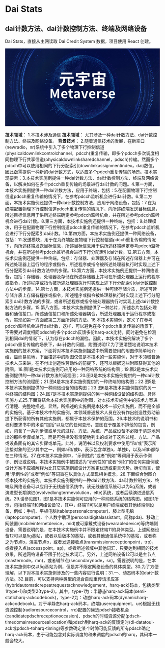 # Dai Stats



## dai计数方法、dai计数控制方法、终端及网络设备

Dai Stats，直接从主网读取 Dai Credit System 数据，项目使用 React 创建。



![](00.jpg)

**技术领域**：
1.本技术涉及通信
**技术领域**：
尤其涉及一种dai计数方法、dai计数控制方法、终端及网络设备。
**背景技术**：
2.随着通信技术的发展，在新空口(newradio，nr)系统中引入了多个物理下行控制信道(physicaldownlinkcontrolchannel，pdcch)重复传输，即多个pdcch多次调度相同物理下行共享信道(physicaldownlinksharedchannel，pdsch)传输。然而多个pdcch中可以使用相同的下行分配索引(downlinkassignmentindex，dai)数值，因此亟需提供一种新的dai计数方式，以适应多个pdcch重复传输的场景。技术实现要素：3.本技术实施例提供一种dai计数方法、dai计数控制方法、终端及网络设备，以解决如何在多个pdcch重复传输的场景进行dai计数的问题。4.第一方面，本技术实施例提供一种dai计数方法，应用于终端，包括：5.在配置物理下行控制信道pdcch重复传输的情况下，在参考pdcch监听机会进行dai计数。6.第二方面，本技术实施例还提供一种dai计数控制方法，应用于网络设备，包括：7.在为终端配置物理下行控制信道pdcch重复传输的情况下，向所述终端发送目标信息，所述目标信息用于供所述终端确定参考pdcch监听机会，并在所述参考pdcch监听机会进行dai计数。8.第三方面，本技术实施例还提供一种终端，包括：9.处理模块，用于在配置物理下行控制信道pdcch重复传输的情况下，在参考pdcch监听机会进行下行分配索引dai计数。10.第四方面，本技术实施例还提供一种网络设备，包括：11.发送模块，用于在为终端配置物理下行控制信道pdcch重复传输的情况下，向所述终端发送目标信息，所述目标信息用于供所述终端确定参考pdcch监听机会，并在所述参考pdcch监听机会进行下行分配索引dai计数。12.第五方面，本技术实施例还提供一种终端，包括：存储器、处理器及存储在所述存储器上并可在所述处理器上运行的程序或指令，所述程序或指令被所述处理器执行时实现上述下行分配索引dai计数方法中的步骤。13.第六方面，本技术实施例还提供一种网络设备，包括：存储器、处理器及存储在所述存储器上并可在所述处理器上运行的程序或指令，所述程序或指令被所述处理器执行时实现上述下行分配索引dai计数控制方法中的步骤。14.第七方面，本技术实施例还提供一种可读存储介质，所述可读存储介质上存储有程序或指令，所述程序或指令被处理器执行时实现上述下行分配索引dai计数方法的步骤，或者所述程序或指令被处理器执行时实现上述dai计数控制方法的步骤。15.第八方面，本技术实施例提供了一种芯片，所述芯片包括处理器和通信接口，所述通信接口和所述处理器耦合，所述处理器用于运行程序或指令，实现如第一方面或第二方面所述的方法。16.本技术实施例，定义了在参考pdcch监听机会进行dai计数，这样，可以避免在多个pdcch重复传输的场景下，不需要对调度相同pdsch的多个pdcch反馈多份harq-ack比特，同时避免在检测到相同dai的情况下，认为存在pdcch的漏检。因此，本技术实施例解决了多个pdcch重复传输的场景下，dai计数的问题。附图说明17.为了更清楚地说明本技术实施例的技术方案，下面将对本技术实施例描述中所需要使用的附图作简单地介绍，显而易见地，下面描述中的附图仅仅是本技术的一些实施例，对于本领域普通技术人员来讲，在不付出创造性劳动性的前提下，还可以根据这些附图获得其他的附图。18.图1是本技术实施例可应用的一种网络系统的结构图；19.图2是本技术实施例提供的一种dai计数方法的流程图；20.图3是本技术实施例提供的一种dai计数控制方法的流程图；21.图4是本技术实施例提供的一种终端的结构图；22.图5是本技术实施例提供的一种网络设备的结构图；23.图6是本技术实施例提供的另一种终端的结构图；24.图7是本技术实施例提供的另一种网络设备的结构图。具体实施方式25.下面将结合本技术实施例中的附图，对本技术实施例中的技术方案进行清楚、完整地描述，显然，所描述的实施例是本技术一部分实施例，而不是全部的实施例。基于本技术中的实施例，本领域普通技术人员在没有作出创造性劳动前提下所获得的所有其他实施例，都属于本技术保护的范围。26.本技术的说明书和权利要求书中的术语“包括”以及它的任何变形，意图在于覆盖不排他的包含，例如，包含了一系列步骤或单元的过程、方法、系统、产品或设备不必限于清楚地列出的那些步骤或单元，而是可包括没有清楚地列出的或对于这些过程、方法、产品或设备固有的其它步骤或单元。此外，说明书以及权利要求中使用“和/或”表示所连接对象的至少其中之一，例如a和/或b，表示包含单独a，单独b，以及a和b都存在三种情况。27.在本技术实施例中，“示例性的”或者“例如”等词用于表示作例子、例证或说明。本技术实施例中被描述为“示例性的”或者“例如”的任何实施例或设计方案不应被解释为比其它实施例或设计方案更优选或更具优势。确切而言，使用“示例性的”或者“例如”等词旨在以具体方式呈现相关概念。28.下面结合附图介绍本技术的实施例。本技术实施例提供的一种dai计数方法、dai计数控制方法、终端及网络设备可以应用于无线通信系统中。该无线通信系统可以为5g系统，或者演进型长期演进(evolvedlongtermevolution，elte)系统，或者后续演进通信系统。29.请参见图1，图1是本技术实施例可应用的一种网络系统的结构图，如图1所示，包括终端11和网络设备12，其中，终端11可以是用户终端或者其他终端侧设备，例如：手机、平板电脑(tabletpersonalcomputer)、膝上型电脑(laptopcomputer)、个人数字助理(personaldigitalassistant，简称pda)、移动上网装置(mobileinternetdevice，mid)或可穿戴式设备(wearabledevice)等终端侧设备，需要说明的是，在本技术实施例中并不限定终端11的具体类型。上述网络设备12可以是5g基站，或者以后版本的基站，或者其他通信系统中的基站，或者称之为节点b，演进节点b，或者发送接收点(transmissionreceptionpoint，trp)，或者接入点(accesspoint，ap)，或者所述领域中其他词汇，只要达到相同的技术效果，所述网络设备不限于特定技术词汇。另外，上述网络设备12可以是主节点(masternode，mn)，或者辅节点(secondarynode，sn)。需要说明的是，在本技术实施例中仅以5g基站为例，但是并不限定网络设备的具体类型。30.为了方便理解，以下对本技术实施例涉及的一些内容进行说明：31.一、动态码本的dai计数方法。32.目前，可以支持两种类型的混合自动重传请求应答(hybridautomaticrepeatrequestacknowledgement，harq-ack)码本，包括类型1(type-1)和类型2(type-2)。其中，type-1为：半静态harq-ack码本(semi-staticharq-ackcodebook)，type-2为：动态harq-ack码本(dynamicharq-ackcodebook)。对于半静态harq-ack码本，终端(userequipment，ue)根据无线资源控制(radioresourcecontrol，rrc)配置的候选pdsch接收机会(candidatepdschreceptionoccasion)、pdsch的时域资源分配(pdsch-timedomainresourceallocation)和pdsch到harq-ack的反馈定时(dl-datatoul-ack或pdsch-toharq-timing)等参数确定某个时隙可能反馈的所有pdsch确定harq-ack码本，由于可能包含对实际调度的和未调度的pdsch的harq，其码本一般会较大。
